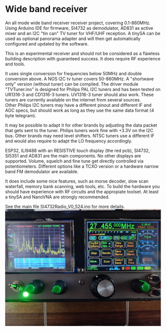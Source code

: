 # Wide band receiver
An all mode wide band receiver receiver project, covering 0.1-860MHz. Using Arduino IDE for firmware, SI4732 as demodulator, AD831 as active mixer and an I2C "tin can" TV tuner for VHF/UHF reception.
A tinySA can be used as optional panorama adapter and will then get automatically configured and updated by the software.     
 
This is an experimental receiver and should not be considered as a flawless building description with guaranteed success. 
It does require RF experience and tools.

It uses single conversion for frequencies below 50MHz and double conversion above. A NOS I2C tv tuner covers 50-860MHz. A "shortwave only" version (without tuner) can be compiled.
The driver module "TVTuner.ino" is designed for Philips PAL I2C tuners and has been tested on UR1316-3 and CD1316-3 tuners. UV1316-3 tuner should also work.
These tuners are currently available on the internet from several sources.  
Other Philips I2C tuners may have a different pinout and different IF and AGC specs, but should work as long as they use the same data format (4 byte telegram).

It may be possible to adapt it for other brands by adjusting the data packet that gets sent to the tuner. 
Philips tuners work fine with +3.3V on the I2C bus. Other brands may need level shifters. NTSC tuners use a different IF and would also require to adapt the LO frequency accordingly.

ESP32, ILI9488 with an RESISTIVE touch display (the red pcb), SI4732, SI5351 and AD831 are the main components. No other displays are supported.
Volume, squelch and fine tune get directly controlled via potentiometers.
Different options like a TCXO version or a hardware narrow band FM demodulator are available.

It does include some nice features, such as morse decoder, slow scan waterfall, memory bank scanning, web tools, etc.
To build the hardware you should have experience with RF circuits and the appropiate toolset. At least a tinySA and NanoVNA are strongly recommended. 

See the main file SI4732Radio_V0_524.ino for more details.
![Alt text](pics/1.jpg)
